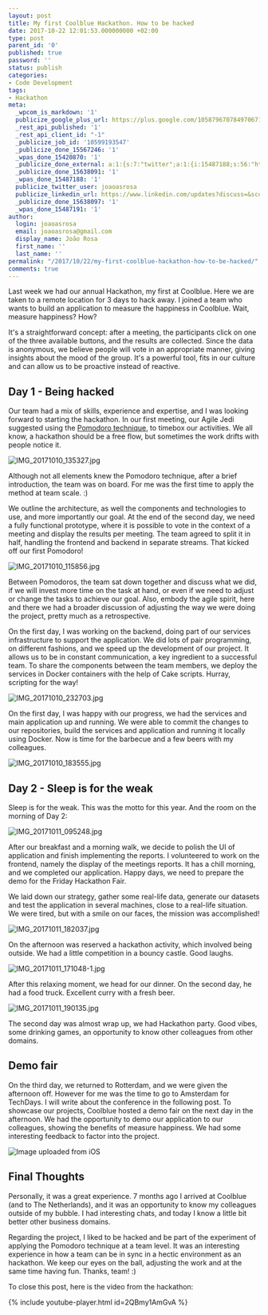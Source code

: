 ```yaml
---
layout: post
title: My first Coolblue Hackathon. How to be hacked
date: 2017-10-22 12:01:53.000000000 +02:00
type: post
parent_id: '0'
published: true
password: ''
status: publish
categories:
- Code Development
tags:
- Hackathon
meta:
  _wpcom_is_markdown: '1'
  publicize_google_plus_url: https://plus.google.com/105879670784970671735/posts/AJsGSdoA1xX
  _rest_api_published: '1'
  _rest_api_client_id: "-1"
  _publicize_job_id: '10599193547'
  _publicize_done_15567246: '1'
  _wpas_done_15420870: '1'
  _publicize_done_external: a:1:{s:7:"twitter";a:1:{i:15487188;s:56:"https://twitter.com/joaoasrosa/status/922040353733177344";}}
  _publicize_done_15638091: '1'
  _wpas_done_15487188: '1'
  publicize_twitter_user: joaoasrosa
  publicize_linkedin_url: https://www.linkedin.com/updates?discuss=&scope=27794317&stype=M&topic=6327806050770653184&type=U&a=PRUo
  _publicize_done_15638097: '1'
  _wpas_done_15487191: '1'
author:
  login: joaoasrosa
  email: joaoasrosa@gmail.com
  display_name: João Rosa
  first_name: ''
  last_name: ''
permalink: "/2017/10/22/my-first-coolblue-hackathon-how-to-be-hacked/"
comments: true
---
```

Last week we had our annual Hackathon, my first at Coolblue. Here we are taken to a remote location for 3 days to hack away. I joined a team who wants to build an application to measure the happiness in Coolblue. Wait, measure happiness? How?

It's a straightforward concept: after a meeting, the participants click on one of the three available buttons, and the results are collected. Since the data is anonymous, we believe people will vote in an appropriate manner, giving insights about the mood of the group. It's a powerful tool, fits in our culture and can allow us to be proactive instead of reactive.

Day 1 - Being hacked
--------------------

Our team had a mix of skills, experience and expertise, and I was looking forward to starting the hackathon. In our first meeting, our Agile Jedi suggested using the [Pomodoro technique](https://en.wikipedia.org/wiki/Pomodoro_Technique), to timebox our activities. We all know, a hackathon should be a free flow, but sometimes the work drifts with people notice it.

![IMG_20171010_135327.jpg](/images/assets/img_20171010_135327.jpg)

Although not all elements knew the Pomodoro technique, after a brief introduction, the team was on board. For me was the first time to apply the method at team scale. :)

We outline the architecture, as well the components and technologies to use, and more importantly our goal. At the end of the second day, we need a fully functional prototype, where it is possible to vote in the context of a meeting and display the results per meeting. The team agreed to split it in half, handling the frontend and backend in separate streams. That kicked off our first Pomodoro!

![IMG_20171010_115856.jpg](/images/assets/img_20171010_115856.jpg)

Between Pomodoros, the team sat down together and discuss what we did, if we will invest more time on the task at hand, or even if we need to adjust or change the tasks to achieve our goal. Also, embody the agile spirit, here and there we had a broader discussion of adjusting the way we were doing the project, pretty much as a retrospective.

On the first day, I was working on the backend, doing part of our services infrastructure to support the application. We did lots of pair programming, on different fashions, and we speed up the development of our project. It allows us to be in constant communication, a key ingredient to a successful team. To share the components between the team members, we deploy the services in Docker containers with the help of Cake scripts. Hurray, scripting for the way!

![IMG_20171010_232703.jpg](/images/assets/img_20171010_232703.jpg)

On the first day, I was happy with our progress, we had the services and main application up and running. We were able to commit the changes to our repositories, build the services and application and running it locally using Docker. Now is time for the barbecue and a few beers with my colleagues.

![IMG_20171010_183555.jpg](/images/assets/img_20171010_183555.jpg)

Day 2 - Sleep is for the weak
-----------------------------

Sleep is for the weak. This was the motto for this year. And the room on the morning of Day 2:

![IMG_20171011_095248.jpg](/images/assets/img_20171011_095248.jpg)

After our breakfast and a morning walk, we decide to polish the UI of application and finish implementing the reports. I volunteered to work on the frontend, namely the display of the meetings reports. It has a chill morning, and we completed our application. Happy days, we need to prepare the demo for the Friday Hackathon Fair.

We laid down our strategy, gather some real-life data, generate our datasets and test the application in several machines, close to a real-life situation. We were tired, but with a smile on our faces, the mission was accomplished!

![IMG_20171011_182037.jpg](/images/assets/img_20171011_182037.jpg)

On the afternoon was reserved a hackathon activity, which involved being outside. We had a little competition in a bouncy castle. Good laughs.

![IMG_20171011_171048-1.jpg](/images/assets/img_20171011_171048-1.jpg)

After this relaxing moment, we head for our dinner. On the second day, he had a food truck. Excellent curry with a fresh beer.

![IMG_20171011_190135.jpg](/images/assets/img_20171011_190135.jpg)

The second day was almost wrap up, we had Hackathon party. Good vibes, some drinking games, an opportunity to know other colleagues from other domains.

Demo fair
---------

On the third day, we returned to Rotterdam, and we were given the afternoon off. However for me was the time to go to Amsterdam for TechDays. I will write about the conference in the following post. To showcase our projects, Coolblue hosted a demo fair on the next day in the afternoon. We had the opportunity to demo our application to our colleagues, showing the benefits of measure happiness. We had some interesting feedback to factor into the project.

![Image uploaded from iOS](/images/assets/image-uploaded-from-ios.jpg)

Final Thoughts
--------------

Personally, it was a great experience. 7 months ago I arrived at Coolblue (and to The Netherlands), and it was an opportunity to know my colleagues outside of my bubble. I had interesting chats, and today I know a little bit better other business domains.

Regarding the project, I liked to be hacked and be part of the experiment of applying the Pomodoro technique at a team level. It was an interesting experience in how a team can be in sync in a hectic environment as an hackathon. We keep our eyes on the ball, adjusting the work and at the same time having fun. Thanks, team! :)

To close this post, here is the video from the hackathon:

{% include youtube-player.html id=2QBmy1AmGvA %}